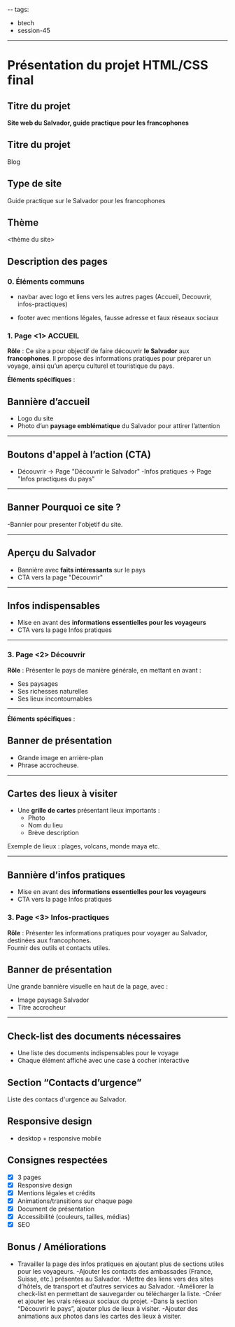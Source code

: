 --
tags:
  - btech
  - session-45
---

# Présentation du projet HTML/CSS final

## Titre du projet
**Site web du Salvador, guide practique pour les francophones**

## Titre du projet
Blog

## Type de site
Guide practique sur le Salvador pour les francophones

## Thème
<thème du site>

## Description des pages

### 0. Éléments communs

- navbar avec logo et liens vers les autres pages (Accueil, Decouvrir, infos-practiques)

- footer avec mentions légales, fausse adresse et faux réseaux sociaux


### 1. Page <1> ACCUEIL

**Rôle** : 
Ce site a pour objectif de faire découvrir **le Salvador** aux **francophones**. Il propose des informations pratiques pour préparer un voyage, ainsi qu’un aperçu culturel et touristique du pays.

**Éléments spécifiques** :

## Bannière d’accueil
- Logo du site  
- Photo d’un **paysage emblématique** du Salvador pour attirer l’attention

---
## Boutons d'appel à l’action (CTA)

- Découvrir → Page "Découvrir le Salvador"
-Infos pratiques → Page "Infos practiques du pays"

---

## Banner Pourquoi ce site ?

-Bannier pour presenter l'objetif du site.

---

## Aperçu du Salvador

- Bannière avec **faits intéressants** sur le pays  
- CTA vers la page "Découvrir"

---

## Infos indispensables

- Mise en avant des **informations essentielles pour les voyageurs**  
- CTA vers la page Infos pratiques

---


### 3. Page <2> Découvrir 

**Rôle** : 
Présenter le pays de manière générale, en mettant en avant :
- Ses paysages
- Ses richesses naturelles
- Ses lieux incontournables

---

**Éléments spécifiques** :

## Banner de présentation 
- Grande image en arrière-plan
- Phrase accrocheuse.

---

## Cartes des lieux à visiter
- Une **grille de cartes** présentant lieux importants :
  - Photo
  - Nom du lieu
  - Brève description

Exemple de lieux : plages, volcans, monde maya etc.

---

## Bannière d’infos pratiques
- Mise en avant des **informations essentielles pour les voyageurs**  
- CTA vers la page Infos pratiques


### 3. Page <3> Infos-practiques
**Rôle** : 
Présenter les informations pratiques pour voyager au Salvador, destinées aux francophones.  
Fournir des outils et contacts utiles.

## Banner de présentation
Une grande bannière visuelle en haut de la page, avec :
- Image paysage Salvador
- Titre accrocheur

---

## Check-list des documents nécessaires
- Une liste des documents indispensables pour le voyage 
- Chaque élément affiché avec une case à cocher interactive

## Section “Contacts d’urgence”
Liste des contacs d'urgence au Salvador.

## Responsive design

- desktop + responsive mobile

## Consignes respectées

- [x] 3 pages
- [x] Responsive design
- [x] Mentions légales et crédits
- [x] Animations/transitions sur chaque page
- [x] Document de présentation
- [x]  Accessibilité (couleurs, tailles, médias)
- [x] SEO

## Bonus / Améliorations

- Travailler la page des infos pratiques en ajoutant plus de sections utiles pour les voyageurs.
-Ajouter les contacts des ambassades (France, Suisse, etc.) présentes au Salvador.
-Mettre des liens vers des sites d’hôtels, de transport et d’autres services au Salvador.
-Améliorer la check-list en permettant de sauvegarder ou télécharger la liste.
-Créer et ajouter les vrais réseaux sociaux du projet.
-Dans la section “Découvrir le pays”, ajouter plus de lieux à visiter.
-Ajouter des animations aux photos dans les cartes des lieux à visiter.
